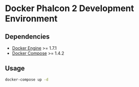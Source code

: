 # Docker Phalcon 2 Development Environment

## Dependencies

* [Docker Engine][1] >= 1.7.1
* [Docker Compose][2] >= 1.4.2


## Usage

```sh
docker-compose up -d
```

[1]: https://docs.docker.com/installation/
[2]: https://docs.docker.com/compose/install/